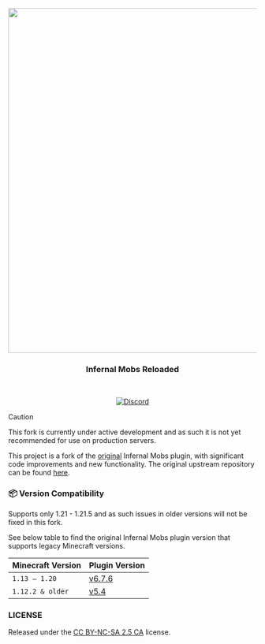 <div align="center">

<img src="https://i.ibb.co/ns8s1rHt/infernal-mobs.png/#" width="700"/>

<h3>Infernal Mobs Reloaded</h3><br>

[![Discord](https://img.shields.io/discord/1352548670532227072?label=discord&amp;color=7289DA&amp;style=for-the-badge)](https://discord.gg/EBM9MKkD7F)

</div>

> [!CAUTION]
> This fork is currently under active development and as such it is not yet recommended for use on production servers.

This project is a fork of the [original](https://www.spigotmc.org/resources/infernal-mobs.2156/) Infernal Mobs plugin, with significant code improvements and new functionality. The original upstream repository can be found [here](https://bitbucket.org/Eliminator/infernalmobs/).

### 📦 Version Compatibility

Supports only 1.21 - 1.21.5 and as such issues in older versions will not be fixed in this fork.

See below table to find the original Infernal Mobs plugin version that supports legacy Minecraft versions.

| Minecraft Version | Plugin Version |
| - | - |
| `1.13 – 1.20` | [v6.7.6](https://www.spigotmc.org/resources/infernal-mobs.2156/download?version=504741) |
| `1.12.2 & older` | [v5.4](https://www.spigotmc.org/resources/infernal-mobs.2156/download?version=202601) |

### LICENSE

Released under the [CC BY-NC-SA 2.5 CA](https://creativecommons.org/licenses/by-nc-sa/2.5/ca/) license.
